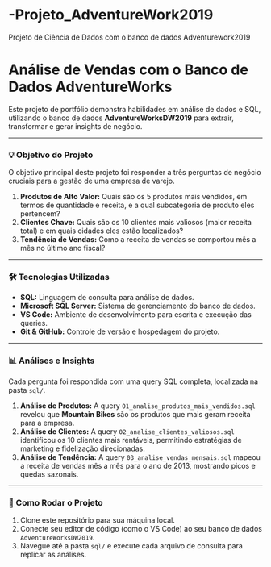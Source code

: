 # -Projeto_AdventureWork2019
Projeto de Ciência de Dados com o banco de dados Adventurework2019

# Análise de Vendas com o Banco de Dados AdventureWorks

Este projeto de portfólio demonstra habilidades em análise de dados e SQL, utilizando o banco de dados **AdventureWorksDW2019** para extrair, transformar e gerar insights de negócio.

---

### 💡 Objetivo do Projeto

O objetivo principal deste projeto foi responder a três perguntas de negócio cruciais para a gestão de uma empresa de varejo.

1.  **Produtos de Alto Valor:** Quais são os 5 produtos mais vendidos, em termos de quantidade e receita, e a qual subcategoria de produto eles pertencem?
2.  **Clientes Chave:** Quais são os 10 clientes mais valiosos (maior receita total) e em quais cidades eles estão localizados?
3.  **Tendência de Vendas:** Como a receita de vendas se comportou mês a mês no último ano fiscal?

---

### 🛠️ Tecnologias Utilizadas

* **SQL:** Linguagem de consulta para análise de dados.
* **Microsoft SQL Server:** Sistema de gerenciamento do banco de dados.
* **VS Code:** Ambiente de desenvolvimento para escrita e execução das queries.
* **Git & GitHub:** Controle de versão e hospedagem do projeto.

---

### 📊 Análises e Insights

Cada pergunta foi respondida com uma query SQL completa, localizada na pasta `sql/`.

1.  **Análise de Produtos:** A query `01_analise_produtos_mais_vendidos.sql` revelou que **Mountain Bikes** são os produtos que mais geram receita para a empresa.
2.  **Análise de Clientes:** A query `02_analise_clientes_valiosos.sql` identificou os 10 clientes mais rentáveis, permitindo estratégias de marketing e fidelização direcionadas.
3.  **Análise de Tendência:** A query `03_analise_vendas_mensais.sql` mapeou a receita de vendas mês a mês para o ano de 2013, mostrando picos e quedas sazonais.

---

### 🚀 Como Rodar o Projeto

1.  Clone este repositório para sua máquina local.
2.  Conecte seu editor de código (como o VS Code) ao seu banco de dados `AdventureWorksDW2019`.
3.  Navegue até a pasta `sql/` e execute cada arquivo de consulta para replicar as análises.